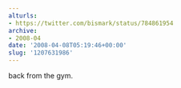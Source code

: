 ```yaml
---
alturls:
- https://twitter.com/bismark/status/784861954
archive:
- 2008-04
date: '2008-04-08T05:19:46+00:00'
slug: '1207631986'
---
```


back from the gym.


